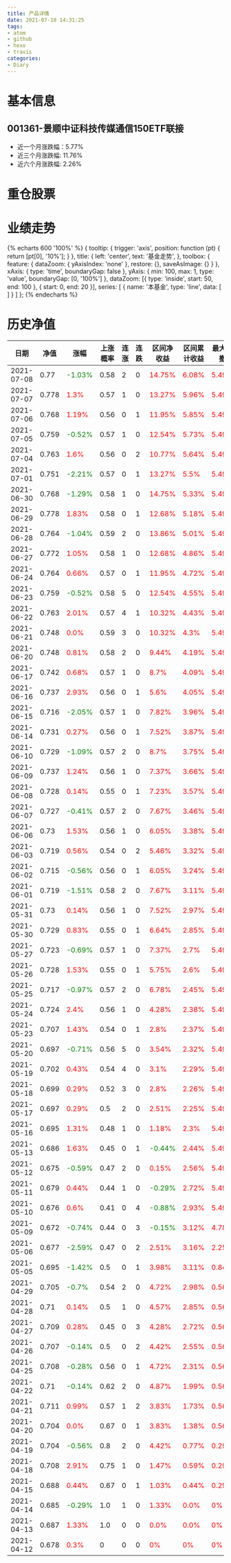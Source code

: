 ```yaml
---
title: 产品详情
date: 2021-07-10 14:31:25
tags:
- atom
- github
- hexo
- travis
categories:
- Diary
---
```


# 基本信息
## 001361-景顺中证科技传媒通信150ETF联接
- 近一个月涨跌幅：5.77%
- 近三个月涨跌幅: 11.76%
- 近六个月涨跌幅: 2.26%

# 重仓股票
# 业绩走势

{% echarts 600 '100%' %}
{
  tooltip: {
        trigger: 'axis',
        position: function (pt) {
            return [pt[0], '10%'];
        }
    },
    title: {
        left: 'center',
        text: '基金走势',
    },
    toolbox: {
        feature: {
            dataZoom: {
                yAxisIndex: 'none'
            },
            restore: {},
            saveAsImage: {}
        }
    },
    xAxis: {
        type: 'time',
        boundaryGap: false
    },
    yAxis: {
        min: 100,
        max: 1,
        type: 'value',
        boundaryGap: [0, '100%']
    },
    dataZoom: [{
        type: 'inside',
        start: 50,
        end: 100
    }, {
        start: 0,
        end: 20
    }],
    series: [
        {
            name: '本基金',
            type: 'line',
            data: [
]
        }
    ]
};
{% endecharts %}

# 历史净值

| 日期 | 净值 | 涨幅 | 上涨概率 | 连涨 | 连跌 | 区间净收益 | 区间累计收益 | 最大回撤 | 收益回撤比 | 波动率 |
| --- | --- | --- | --- | --- | --- | --- | --- | --- | --- | --- |
|2021-07-08|0.77|<font color=green>-1.03%</font>|0.58|2|0|<font color=red>14.75%</font>|<font color=red>6.08%</font>|<font color=red>5.49%</font>|20.8|9.1|
|2021-07-07|0.778|<font color=red>1.3%</font>|0.57|1|0|<font color=red>13.27%</font>|<font color=red>5.96%</font>|<font color=red>5.49%</font>|18.71|9.12|
|2021-07-06|0.768|<font color=red>1.19%</font>|0.56|0|1|<font color=red>11.95%</font>|<font color=red>5.85%</font>|<font color=red>5.49%</font>|16.85|9.14|
|2021-07-05|0.759|<font color=green>-0.52%</font>|0.57|1|0|<font color=red>12.54%</font>|<font color=red>5.73%</font>|<font color=red>5.49%</font>|17.68|9.19|
|2021-07-04|0.763|<font color=red>1.6%</font>|0.56|0|2|<font color=red>10.77%</font>|<font color=red>5.64%</font>|<font color=red>5.49%</font>|15.18|9.16|
|2021-07-01|0.751|<font color=green>-2.21%</font>|0.57|0|1|<font color=red>13.27%</font>|<font color=red>5.5%</font>|<font color=red>5.49%</font>|18.71|8.89|
|2021-06-30|0.768|<font color=green>-1.29%</font>|0.58|1|0|<font color=red>14.75%</font>|<font color=red>5.33%</font>|<font color=red>5.49%</font>|20.8|8.82|
|2021-06-29|0.778|<font color=red>1.83%</font>|0.58|0|1|<font color=red>12.68%</font>|<font color=red>5.18%</font>|<font color=red>5.49%</font>|17.88|8.74|
|2021-06-28|0.764|<font color=green>-1.04%</font>|0.59|2|0|<font color=red>13.86%</font>|<font color=red>5.01%</font>|<font color=red>5.49%</font>|19.54|8.71|
|2021-06-27|0.772|<font color=red>1.05%</font>|0.58|1|0|<font color=red>12.68%</font>|<font color=red>4.86%</font>|<font color=red>5.49%</font>|17.88|8.76|
|2021-06-24|0.764|<font color=red>0.66%</font>|0.57|0|1|<font color=red>11.95%</font>|<font color=red>4.72%</font>|<font color=red>5.49%</font>|16.85|8.83|
|2021-06-23|0.759|<font color=green>-0.52%</font>|0.58|5|0|<font color=red>12.54%</font>|<font color=red>4.55%</font>|<font color=red>5.49%</font>|17.68|8.88|
|2021-06-22|0.763|<font color=red>2.01%</font>|0.57|4|1|<font color=red>10.32%</font>|<font color=red>4.43%</font>|<font color=red>5.49%</font>|14.55|8.75|
|2021-06-21|0.748|<font color=red>0.0%</font>|0.59|3|0|<font color=red>10.32%</font>|<font color=red>4.3%</font>|<font color=red>5.49%</font>|14.55|8.84|
|2021-06-20|0.748|<font color=red>0.81%</font>|0.58|2|0|<font color=red>9.44%</font>|<font color=red>4.19%</font>|<font color=red>5.49%</font>|13.31|8.92|
|2021-06-17|0.742|<font color=red>0.68%</font>|0.57|1|0|<font color=red>8.7%</font>|<font color=red>4.09%</font>|<font color=red>5.49%</font>|12.27|9.0|
|2021-06-16|0.737|<font color=red>2.93%</font>|0.56|0|1|<font color=red>5.6%</font>|<font color=red>4.05%</font>|<font color=red>5.49%</font>|7.9|8.5|
|2021-06-15|0.716|<font color=green>-2.05%</font>|0.57|1|0|<font color=red>7.82%</font>|<font color=red>3.96%</font>|<font color=red>5.49%</font>|11.02|8.18|
|2021-06-14|0.731|<font color=red>0.27%</font>|0.56|0|1|<font color=red>7.52%</font>|<font color=red>3.87%</font>|<font color=red>5.49%</font>|10.6|8.28|
|2021-06-10|0.729|<font color=green>-1.09%</font>|0.57|2|0|<font color=red>8.7%</font>|<font color=red>3.75%</font>|<font color=red>5.49%</font>|12.27|8.24|
|2021-06-09|0.737|<font color=red>1.24%</font>|0.56|1|0|<font color=red>7.37%</font>|<font color=red>3.66%</font>|<font color=red>5.49%</font>|10.39|8.24|
|2021-06-08|0.728|<font color=red>0.14%</font>|0.55|0|1|<font color=red>7.23%</font>|<font color=red>3.57%</font>|<font color=red>5.49%</font>|10.19|8.35|
|2021-06-07|0.727|<font color=green>-0.41%</font>|0.57|2|0|<font color=red>7.67%</font>|<font color=red>3.46%</font>|<font color=red>5.49%</font>|10.81|8.42|
|2021-06-06|0.73|<font color=red>1.53%</font>|0.56|1|0|<font color=red>6.05%</font>|<font color=red>3.38%</font>|<font color=red>5.49%</font>|8.53|8.37|
|2021-06-03|0.719|<font color=red>0.56%</font>|0.54|0|2|<font color=red>5.46%</font>|<font color=red>3.32%</font>|<font color=red>5.49%</font>|7.7|8.47|
|2021-06-02|0.715|<font color=green>-0.56%</font>|0.56|0|1|<font color=red>6.05%</font>|<font color=red>3.24%</font>|<font color=red>5.49%</font>|8.53|8.54|
|2021-06-01|0.719|<font color=green>-1.51%</font>|0.58|2|0|<font color=red>7.67%</font>|<font color=red>3.11%</font>|<font color=red>5.49%</font>|10.81|8.35|
|2021-05-31|0.73|<font color=red>0.14%</font>|0.56|1|0|<font color=red>7.52%</font>|<font color=red>2.97%</font>|<font color=red>5.49%</font>|10.6|8.48|
|2021-05-30|0.729|<font color=red>0.83%</font>|0.55|0|1|<font color=red>6.64%</font>|<font color=red>2.85%</font>|<font color=red>5.49%</font>|9.36|8.57|
|2021-05-27|0.723|<font color=green>-0.69%</font>|0.57|1|0|<font color=red>7.37%</font>|<font color=red>2.7%</font>|<font color=red>5.49%</font>|10.39|8.61|
|2021-05-26|0.728|<font color=red>1.53%</font>|0.55|0|1|<font color=red>5.75%</font>|<font color=red>2.6%</font>|<font color=red>5.49%</font>|8.11|8.56|
|2021-05-25|0.717|<font color=green>-0.97%</font>|0.57|2|0|<font color=red>6.78%</font>|<font color=red>2.45%</font>|<font color=red>5.49%</font>|9.56|8.53|
|2021-05-24|0.724|<font color=red>2.4%</font>|0.56|1|0|<font color=red>4.28%</font>|<font color=red>2.38%</font>|<font color=red>5.49%</font>|6.03|8.06|
|2021-05-23|0.707|<font color=red>1.43%</font>|0.54|0|1|<font color=red>2.8%</font>|<font color=red>2.37%</font>|<font color=red>5.49%</font>|3.95|7.98|
|2021-05-20|0.697|<font color=green>-0.71%</font>|0.56|5|0|<font color=red>3.54%</font>|<font color=red>2.32%</font>|<font color=red>5.49%</font>|4.99|8.03|
|2021-05-19|0.702|<font color=red>0.43%</font>|0.54|4|0|<font color=red>3.1%</font>|<font color=red>2.29%</font>|<font color=red>5.49%</font>|4.37|8.18|
|2021-05-18|0.699|<font color=red>0.29%</font>|0.52|3|0|<font color=red>2.8%</font>|<font color=red>2.26%</font>|<font color=red>5.49%</font>|3.95|8.35|
|2021-05-17|0.697|<font color=red>0.29%</font>|0.5|2|0|<font color=red>2.51%</font>|<font color=red>2.25%</font>|<font color=red>5.49%</font>|3.54|8.54|
|2021-05-16|0.695|<font color=red>1.31%</font>|0.48|1|0|<font color=red>1.18%</font>|<font color=red>2.3%</font>|<font color=red>5.49%</font>|1.66|8.5|
|2021-05-13|0.686|<font color=red>1.63%</font>|0.45|0|1|<font color=green>-0.44%</font>|<font color=red>2.44%</font>|<font color=red>5.49%</font>|-0.62|8.26|
|2021-05-12|0.675|<font color=green>-0.59%</font>|0.47|2|0|<font color=red>0.15%</font>|<font color=red>2.56%</font>|<font color=red>5.49%</font>|0.21|8.41|
|2021-05-11|0.679|<font color=red>0.44%</font>|0.44|1|0|<font color=green>-0.29%</font>|<font color=red>2.72%</font>|<font color=red>5.49%</font>|-0.41|8.6|
|2021-05-10|0.676|<font color=red>0.6%</font>|0.41|0|4|<font color=green>-0.88%</font>|<font color=red>2.93%</font>|<font color=red>5.49%</font>|-1.24|8.78|
|2021-05-09|0.672|<font color=green>-0.74%</font>|0.44|0|3|<font color=green>-0.15%</font>|<font color=red>3.12%</font>|<font color=red>4.78%</font>|-0.24|8.94|
|2021-05-06|0.677|<font color=green>-2.59%</font>|0.47|0|2|<font color=red>2.51%</font>|<font color=red>3.16%</font>|<font color=red>2.25%</font>|8.63|7.5|
|2021-05-05|0.695|<font color=green>-1.42%</font>|0.5|0|1|<font color=red>3.98%</font>|<font color=red>3.11%</font>|<font color=red>0.84%</font>|36.67|6.95|
|2021-04-29|0.705|<font color=green>-0.7%</font>|0.54|2|0|<font color=red>4.72%</font>|<font color=red>2.98%</font>|<font color=red>0.56%</font>|65.24|6.86|
|2021-04-28|0.71|<font color=red>0.14%</font>|0.5|1|0|<font color=red>4.57%</font>|<font color=red>2.85%</font>|<font color=red>0.56%</font>|63.16|7.12|
|2021-04-27|0.709|<font color=red>0.28%</font>|0.45|0|3|<font color=red>4.28%</font>|<font color=red>2.72%</font>|<font color=red>0.56%</font>|59.16|7.43|
|2021-04-26|0.707|<font color=green>-0.14%</font>|0.5|0|2|<font color=red>4.42%</font>|<font color=red>2.55%</font>|<font color=red>0.56%</font>|61.09|7.66|
|2021-04-25|0.708|<font color=green>-0.28%</font>|0.56|0|1|<font color=red>4.72%</font>|<font color=red>2.31%</font>|<font color=red>0.56%</font>|65.24|7.81|
|2021-04-22|0.71|<font color=green>-0.14%</font>|0.62|2|0|<font color=red>4.87%</font>|<font color=red>1.99%</font>|<font color=red>0.56%</font>|67.31|8.04|
|2021-04-21|0.711|<font color=red>0.99%</font>|0.57|1|2|<font color=red>3.83%</font>|<font color=red>1.73%</font>|<font color=red>0.56%</font>|52.94|8.52|
|2021-04-20|0.704|<font color=red>0.0%</font>|0.67|0|1|<font color=red>3.83%</font>|<font color=red>1.38%</font>|<font color=red>0.56%</font>|52.94|8.98|
|2021-04-19|0.704|<font color=green>-0.56%</font>|0.8|2|0|<font color=red>4.42%</font>|<font color=red>0.77%</font>|<font color=red>0.29%</font>|117.97|8.62|
|2021-04-18|0.708|<font color=red>2.91%</font>|0.75|1|0|<font color=red>1.47%</font>|<font color=red>0.59%</font>|<font color=red>0.29%</font>|39.23|4.49|
|2021-04-15|0.688|<font color=red>0.44%</font>|0.67|0|1|<font color=red>1.03%</font>|<font color=red>0.44%</font>|<font color=red>0.29%</font>|27.49|5.18|
|2021-04-14|0.685|<font color=green>-0.29%</font>|1.0|1|0|<font color=red>1.33%</font>|<font color=red>0.0%</font>|<font color=red>0%</font>|0|3.99|
|2021-04-13|0.687|<font color=red>1.33%</font>|1.0|0|0|<font color=red>0.0%</font>|<font color=red>0.0%</font>|<font color=red>0%</font>|0|0.0|
|2021-04-12|0.678|<font color=red>0.3%</font>|0|0|0|<font color=red>0%</font>|<font color=red>0%</font>|<font color=red>0%</font>|0|0|
